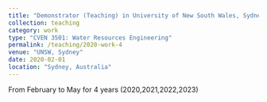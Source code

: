 ```yaml
---
title: "Demonstrator (Teaching) in University of New South Wales, Sydney"
collection: teaching
category: work
type: "CVEN 3501: Water Resources Engineering"
permalink: /teaching/2020-work-4
venue: "UNSW, Sydney"
date: 2020-02-01
location: "Sydney, Australia"
---
```


From February to May for 4 years (2020,2021,2022,2023)
